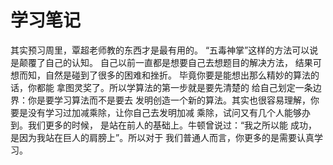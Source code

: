 # 学习笔记

其实预习周里，覃超老师教的东西才是最有用的。
“五毒神掌”这样的方法可以说是颠覆了自己的认知。
自己以前一直都是想要自己去想题目的解决方法，
结果可想而知，自然是碰到了很多的困难和挫折。
毕竟你要是能想出那么精妙的算法的话，你都能
拿图灵奖了。所以学算法的第一步就是要先清楚的
给自己划定一条边界：你是要学习算法而不是要去
发明创造一个新的算法。其实也很容易理解，你
要是没有学习过加减乘除，让你自己去发明加减
乘除，试问又有几个人能够办到。我们更多的时候，
是站在前人的基础上。牛顿曾说过：“我之所以能
成功，是因为我站在巨人的肩膀上”。所以对于
我们普通人而言，你更多的是需要认真学习。

